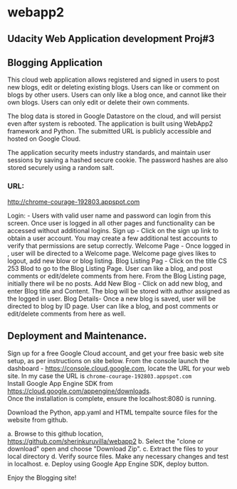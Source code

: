 # webapp2

## Udacity Web Application development Proj#3

## Blogging Application
This cloud web application allows registered and signed in users to post new blogs, edit or deleting existing blogs.
Users can like or comment on blogs by other users.  Users can only like a blog once, and cannot like their own blogs.
Users can only edit or delete their own comments.

The blog data is stored in Google Datastore on the cloud, and will persist even after system is rebooted.  The application is built using WebApp2 framework and Python. The submitted URL is publicly accessible and hosted on Google Cloud.

The application security meets industry standards, and maintain user sessions by saving a hashed secure cookie.  The password hashes are also stored securely using a random salt.

### URL:
http://chrome-courage-192803.appspot.com  

Login: - Users with valid user name and password can login from this screen.  Once user is logged in all other pages and functionality can be accessed without additional logins.
Sign up - Click on the sign up link to obtain a user account.  You may create a few additional test accounts to verify that permissions are setup correctly.
Welcome Page - Once logged in , user will be directed to a Welcome page.  Welcome page gives likes to logout, add new blow or blog listing.
Blog Listing Pag - Click on the title CS 253 Blod to go to the Blog Listing Page.  User can like a blog, and post comments or edit/delete comments from here.
From the Blog Listing page, initially there wil be no posts.
Add New Blog - Click on add new blog, and enter Blog title and Content. The blog will be stored with author assigned as the logged in user.
Blog Details- Once a new blog is saved, user will be directed to blog by ID page.  User can like a blog, and post comments or edit/delete comments from here as well.


## Deployment and Maintenance. 

Sign up for a free Google Cloud account, and get your free basic web site setup, as per instructions on site below.
From the console launch the dashboard - https://console.cloud.google.com, locate the URL for your web site.
In my case the URL is `chrome-courage-192803.appspot.com`  
Install Google App Engine SDK from https://cloud.google.com/appengine/downloads.  
Once the installation is complete, ensure the localhost:8080 is running.

Download the Python, app.yaml and HTML tempalte source files for the website from github.

a. Browse to this github location, https://github.com/sherinkuruvilla/webapp2
b. Select the "clone or download" open and choose "Download Zip". 
c. Extract the files to your local directory
d. Verify source files. Make any necessary changes and test in localhost. 
e. Deploy using Google App Engine SDK, deploy button.

Enjoy the Blogging site!

